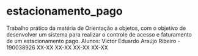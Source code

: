 # estacionamento_pago
Trabalho prático da matéria de Orientação a objetos, com o objetivo de desenvolver um sistema para realizar o controle de acesso e faturamento de um estacionamento pago.
Alunos: 
Victor Eduardo Araújo Ribeiro - 190038926
XX-XX
XX-XX
XX-XX
XX-XX
